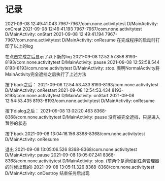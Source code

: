 # 记录

2021-09-08 12:49:41.043 7967-7967/com.none.activitytest D/MainActivity: onCreat
2021-09-08 12:49:41.193 7967-7967/com.none.activitytest D/MainActivity: onStart
2021-09-08 12:49:41.194 7967-7967/com.none.activitytest D/MainActivity: onResume
在完成程序的启动时打印了以上的log

在点击完成之后显示了以下新的log
2021-09-08 12:52:57.858 8193-8193/com.none.activitytest D/MainActivity: pause
2021-09-08 12:52:58.544 8193-8193/com.none.activitytest D/MainActivity: stop.
表明NormalActivity将MainActivity完全遮挡之后执行了上述方法

按下back之后：
2021-09-08 12:54:53.433 8193-8193/com.none.activitytest D/MainActivity: onRestart
2021-09-08 12:54:53.434 8193-8193/com.none.activitytest D/MainActivity: onStart
2021-09-08 12:54:53.435 8193-8193/com.none.activitytest D/MainActivity: onResume

按下dialog之后：
2021-09-08 13:02:20.463 8368-8368/com.none.activitytest D/MainActivity: pause
没有被完全遮挡，只是进入暂停的状态

按下back
2021-09-08 13:04:16.156 8368-8368/com.none.activitytest D/MainActivity: onResume

退出
2021-09-08 13:05:06.526 8368-8368/com.none.activitytest D/MainActivity: pause
2021-09-08 13:05:07.241 8368-8368/com.none.activitytest D/MainActivity: stop.
(前两个是滑动到任务管理器的时候出现的)
2021-09-08 13:05:11.326 8368-8368/com.none.activitytest D/MainActivity: onDestroy
结束任务后出现